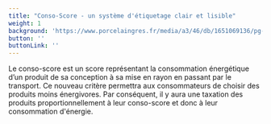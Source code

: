 ```yaml
---
title: "Conso-Score - un système d'étiquetage clair et lisible"
weight: 1
background: 'https://www.porcelaingres.fr/media/a3/46/db/1651069136/pg-just_grey-light_grey-_-nat-6060-f1-x600113x8.jpg'
button: ''
buttonLink: ''
---
```


Le conso-score est un score représentant la consommation énergétique d’un produit de sa conception à sa mise en rayon en passant par le transport. Ce nouveau critère permettra aux consommateurs de choisir des produits moins énergivores. Par conséquent, il y aura une taxation des produits proportionnellement à leur conso-score et donc à leur consommation d'énergie.
